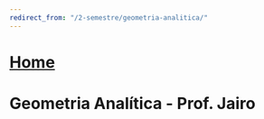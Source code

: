 ```yaml
---
redirect_from: "/2-semestre/geometria-analitica/"
---
```


# [Home](/engenharia-da-computacao/)

# Geometria Analítica - Prof. Jairo
